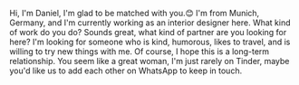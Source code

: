 Hi, I'm Daniel, I'm glad to be matched with you.😊
I'm from Munich, Germany, and I'm currently working as an interior designer here. What kind of work do you do?
Sounds great, what kind of partner are you looking for here?
I'm looking for someone who is kind, humorous, likes to travel, and is willing to try new things with me. Of course, I hope this is a long-term relationship.
You seem like a great woman, I'm just rarely on Tinder, maybe you'd like us to add each other on WhatsApp to keep in touch.




